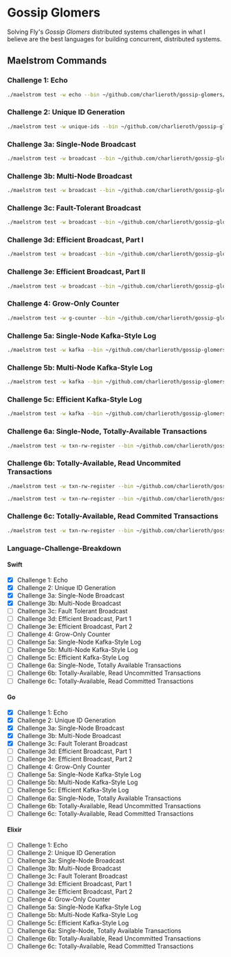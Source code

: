 # Gossip Glomers

Solving Fly's _Gossip Glomers_ distributed systems challenges in what I believe are the best
languages for building concurrent, distributed systems.

## Maelstrom Commands

### Challenge 1: Echo

```bash
./maelstrom test -w echo --bin ~/github.com/charlieroth/gossip-glomers/fly-dist-go/bin/echo --node-count 1 --time-limit 10
```

### Challenge 2: Unique ID Generation

```bash
./maelstrom test -w unique-ids --bin ~/github.com/charlieroth/gossip-glomers/fly-dist-go/bin/echo --time-limit 30 --rate 1000 --node-count 3 --availability total --nemesis partition
```

### Challenge 3a: Single-Node Broadcast

```bash
./maelstrom test -w broadcast --bin ~/github.com/charlieroth/gossip-glomers/fly-dist-go/bin/single-node-broadcast --node-count 1 --time-limit 20 --rate 10
```

### Challenge 3b: Multi-Node Broadcast

```bash
./maelstrom test -w broadcast --bin ~/github.com/charlieroth/gossip-glomers/fly-dist-go/bin/multi-node-broadcast --node-count 5 --time-limit 20 --rate 10
```

### Challenge 3c: Fault-Tolerant Broadcast

```bash
./maelstrom test -w broadcast --bin ~/github.com/charlieroth/gossip-glomers/fly-dist-go/bin/fault-tolerant-broadcast --node-count 5 --time-limit 20 --rate 10 --nemesis partition
```

### Challenge 3d: Efficient Broadcast, Part I

```bash
./maelstrom test -w broadcast --bin ~/github.com/charlieroth/gossip-glomers/fly-dist-go/bin/efficient-broadcast-one --node-count 25 --time-limit 20 --rate 100 --latency 100
```

### Challenge 3e: Efficient Broadcast, Part II

```bash
./maelstrom test -w broadcast --bin ~/github.com/charlieroth/gossip-glomers/fly-dist-go/bin/efficient-broadcast-two --node-count 25 --time-limit 20 --rate 100 --latency 100
```

### Challenge 4: Grow-Only Counter

```bash
./maelstrom test -w g-counter --bin ~/github.com/charlieroth/gossip-glomers/fly-dist-go/bin/gcounter --node-count 3 --rate 100 --time-limit 20 --nemesis partition
```

### Challenge 5a: Single-Node Kafka-Style Log

```bash
./maelstrom test -w kafka --bin ~/github.com/charlieroth/gossip-glomers/fly-dist-go/bin/single-node-kafka --node-count 1 --concurrency 2n --time-limit 20 --rate 1000
```

### Challenge 5b: Multi-Node Kafka-Style Log

```bash
./maelstrom test -w kafka --bin ~/github.com/charlieroth/gossip-glomers/fly-dist-go/bin/multi-node-kafka --node-count 2 --concurrency 2n --time-limit 20 --rate 1000
```

### Challenge 5c: Efficient Kafka-Style Log

```bash
./maelstrom test -w kafka --bin ~/github.com/charlieroth/gossip-glomers/fly-dist-go/bin/efficient-kafka --node-count 2 --concurrency 2n --time-limit 20 --rate 1000
```

### Challenge 6a: Single-Node, Totally-Available Transactions

```bash
./maelstrom test -w txn-rw-register --bin ~/github.com/charlieroth/gossip-glomers/fly-dist-go/bin/single-node-txn --node-count 1 --time-limit 20 --rate 1000 --concurrency 2n --consistency-models read-uncommitted --availability total
```

### Challenge 6b: Totally-Available, Read Uncommited Transactions

```bash
./maelstrom test -w txn-rw-register --bin ~/github.com/charlieroth/gossip-glomers/fly-dist-go/bin/read-uncommitted-txn --node-count 2 --concurrency 2n --time-limit 20 --rate 1000 --consistency-models read-uncommitted

./maelstrom test -w txn-rw-register --bin ~/github.com/charlieroth/gossip-glomers/fly-dist-go/bin/read-uncommitted-txn --node-count 2 --concurrency 2n --time-limit 20 --rate 1000 --consistency-models read-uncommitted --availability total --nemesis partition
```

### Challenge 6c: Totally-Available, Read Commited Transactions

```bash
./maelstrom test -w txn-rw-register --bin ~/github.com/charlieroth/gossip-glomers/fly-dist-go/bin/read-committed-txn --node-count 2 --concurrency 2n --time-limit 20 --rate 1000 --consistency-models read-committed --availability total –-nemesis partition
```

### Language-Challenge-Breakdown

#### Swift

- [x] Challenge 1: Echo
- [x] Challenge 2: Unique ID Generation
- [x] Challenge 3a: Single-Node Broadcast
- [x] Challenge 3b: Multi-Node Broadcast
- [ ] Challenge 3c: Fault Tolerant Broadcast
- [ ] Challenge 3d: Efficient Broadcast, Part 1
- [ ] Challenge 3e: Efficient Broadcast, Part 2
- [ ] Challenge 4: Grow-Only Counter
- [ ] Challenge 5a: Single-Node Kafka-Style Log
- [ ] Challenge 5b: Multi-Node Kafka-Style Log
- [ ] Challenge 5c: Efficient Kafka-Style Log
- [ ] Challenge 6a: Single-Node, Totally Available Transactions
- [ ] Challenge 6b: Totally-Available, Read Uncommitted Transactions
- [ ] Challenge 6c: Totally-Available, Read Committed Transactions

#### Go

- [x] Challenge 1: Echo
- [x] Challenge 2: Unique ID Generation
- [x] Challenge 3a: Single-Node Broadcast
- [x] Challenge 3b: Multi-Node Broadcast
- [x] Challenge 3c: Fault Tolerant Broadcast
- [ ] Challenge 3d: Efficient Broadcast, Part 1
- [ ] Challenge 3e: Efficient Broadcast, Part 2
- [ ] Challenge 4: Grow-Only Counter
- [ ] Challenge 5a: Single-Node Kafka-Style Log
- [ ] Challenge 5b: Multi-Node Kafka-Style Log
- [ ] Challenge 5c: Efficient Kafka-Style Log
- [ ] Challenge 6a: Single-Node, Totally Available Transactions
- [ ] Challenge 6b: Totally-Available, Read Uncommitted Transactions
- [ ] Challenge 6c: Totally-Available, Read Committed Transactions

#### Elixir

- [ ] Challenge 1: Echo
- [ ] Challenge 2: Unique ID Generation
- [ ] Challenge 3a: Single-Node Broadcast
- [ ] Challenge 3b: Multi-Node Broadcast
- [ ] Challenge 3c: Fault Tolerant Broadcast
- [ ] Challenge 3d: Efficient Broadcast, Part 1
- [ ] Challenge 3e: Efficient Broadcast, Part 2
- [ ] Challenge 4: Grow-Only Counter
- [ ] Challenge 5a: Single-Node Kafka-Style Log
- [ ] Challenge 5b: Multi-Node Kafka-Style Log
- [ ] Challenge 5c: Efficient Kafka-Style Log
- [ ] Challenge 6a: Single-Node, Totally Available Transactions
- [ ] Challenge 6b: Totally-Available, Read Uncommitted Transactions
- [ ] Challenge 6c: Totally-Available, Read Committed Transactions
